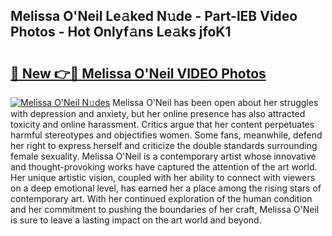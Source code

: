 ## Melissa O'Neil Le𝚊ked N𝚞de - Part-lEB Video Photos - Hot Onlyf𝚊ns Le𝚊ks jfoK1

# <h2><a href="http://ab10984.deff.icu/?id=Melissa+O%27Neil">🔗 New 👉🔴 Melissa O'Neil VIDEO Photos</a></h2>

[![Melissa O'Neil N𝚞des](https://i.imgur.com/rIISA9y.gif)](http://ab10984.deff.icu/?id=Melissa+O%27Neil)
Melissa O'Neil has been open about her struggles with depression and anxiety, but her online presence has also attracted toxicity and online harassment. Critics argue that her content perpetuates harmful stereotypes and objectifies women. Some fans, meanwhile, defend her right to express herself and criticize the double standards surrounding female sexuality. Melissa O'Neil is a contemporary artist whose innovative and thought-provoking works have captured the attention of the art world. Her unique artistic vision, coupled with her ability to connect with viewers on a deep emotional level, has earned her a place among the rising stars of contemporary art. With her continued exploration of the human condition and her commitment to pushing the boundaries of her craft, Melissa O'Neil is sure to leave a lasting impact on the art world and beyond.
